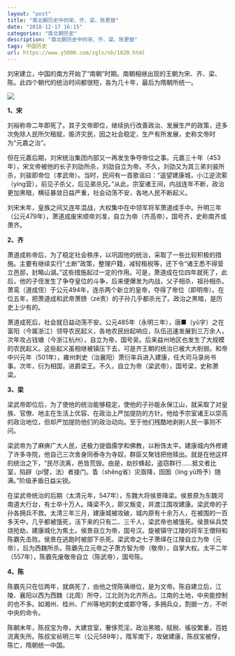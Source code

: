 ```yaml
---
layout: "post"
title: "南北朝历史中的宋、齐、梁、陈更替"
date: "2018-12-17 16:15"
categories: "南北朝历史"
description: "南北朝历史中的宋、齐、梁、陈更替"
tags: 中国历史
url: https://www.y5000.com/zgls/nb/1820.html
---
```






刘宋建立，中国的南方开始了“南朝”时期。南朝相继出现的王朝为宋、齐、梁、陈。此四个朝代的统治时间都很短，各为几十年，最后为隋朝所统一。

![](https://img.y5000.com/uploads/allimg/131025/2-131025004316453.jpg)

**1、宋**

刘裕称帝二年即死了。其子文帝即位，继续执行改善政治、发展生产的政策，还多次免除人民所欠租赋，赈济灾民，因之社会稳定，生产有所发展，史称文帝时为“元嘉之治”。

但在元嘉后期，刘宋统治集团内部又一再发生争夺帝位之事。元嘉三十年（453年），宋文帝被他的长子刘劭所杀，刘劭自立为帝。不久，刘劭又为其三弟刘骏所杀，刘骏即帝位（孝武帝）。当时，民间有一首歌谣曰：“遥望建康城，小江逆流萦（yíng营），前见子杀父，后见弟杀兄。”从此，宗室诸王间，内战连年不断，政治更加黑暗，横征暴敛日益严重，社会动荡不安，各地人民不断起义。

刘宋末年，皇族之间又连年混战，大权集中在中领军将军萧道成手中。升明三年（公元479年），萧道成废宋顺帝刘准，自立为帝（齐高帝），国号齐，史称南齐或萧齐。

**2、齐**

萧道成称帝后，为了稳定社会秩序，以巩固他的统治，采取了一些比较积极的措施。主要有继续实行“土断”政策，整理户籍，减轻租税等，还下令“诸王悉不得营立邑邸，封略山湖。”这些措施起过一定的作用。可是，萧道成在位四年就死了，此后，他的子侄发生了争夺皇位的斗争，后来便爆发为内战，父子相杀，祖孙相杀。萧鸾（道成侄）于公元494年，连杀两个新立的皇帝，夺得了帝位（即明帝）。在位五年，把萧道成和武帝萧赜（zé责）的子孙几乎都杀光了。政治之黑暗，是历史上少有的。

萧道成死后，社会就日益动荡不安。公元485年（永明三年），唐■（yǔ宇）之在富阳（今属浙江）领导农民起义，各地农民纷起响应，队伍迅速发展到三万余人，次年攻占钱塘（今浙江杭州），自立为帝，国号吴。后来益州地区也发生了大规模的农民起义。这些起义虽相继被镇压下去，可是齐王朝的统治已被大大削弱。和帝中兴元年（501年），雍州刺史（治襄阳）萧衍率兵进入建康，任大司马录尚书事。次年，衍为相国，进爵梁王。不久，自立为帝（梁武帝），国号梁，史称萧梁。

**3、梁**

梁武帝即位后，为了使他的统治能够稳定，使他的子孙能永保江山，就采取了对皇族、官僚、地主在生活上优容、在政治上严加提防的方针。他给予宗室诸王以崇高的政治地位，但却严加提防他们的政治动向。至于他们残酷地剥削人民一事则不问。

梁武帝为了麻痹广大人民，还极力提倡儒学和佛教，以粉饰太平。建康城内外修建了许多寺院，他自己三次舍身同泰寺为寺奴，群臣又聚钱把他赎出。就是在他这样的统治之下，“民尽流离，邑皆荒毁。由是，劫抄蜂起，盗窃群行……抵文者比室，陷辟（pì譬，法）者接门。眚（shěng省）灾亟降，囹圄（líng
yǔ玲予）随满。”阶级矛盾日益尖锐。

在梁武帝统治的后期（太清元年，547年），东魏大将侯景降梁。侯景原为东魏河南道大行台，有士卒十万人。降梁不久，即又叛变，并渡江围攻建康。梁武帝的子孙各拥兵不救。太清三年三月，建康城被攻破，城内原有十余万人，在被围的一百多天中，几乎都被饿死，活下来的只有二、三千人，梁武帝也被饿死。侯景纵兵焚烧抢劫，建康城化为焦土。侯景自立为帝，国号汉。旋被镇守江陵的将军王僧辩和陈霸先击败。侯景在逃跑时被部下杀死。梁武帝之七子萧绎在江陵自立为帝（元帝），后为西魏所杀。陈霸先立元帝之子萧方智为帝（敬帝），自掌大权。太平二年（557年），陈霸先废敬帝自立（陈武帝），国号陈。

**4、陈**

陈霸先只在位两年，就病死了，由他之侄陈蒨继位，是为文帝。陈自建立后，江陵、襄阳以西为西魏（北周）所夺，江北则为北齐所占。江南的土地，中央能控制的也不多。如湘州、桂州、广州等地的刺史或郡守等，多拥兵众，割据一方，不听中央的命令。

陈朝末年，陈叔宝为帝，大建宫室，奢侈荒淫，政治黑暗，赋税、徭役繁重，百姓流离失所。陈叔宝祯明三年（公元589年），隋军南下，攻破建康，陈叔宝被俘，陈亡，隋朝统一中国。
